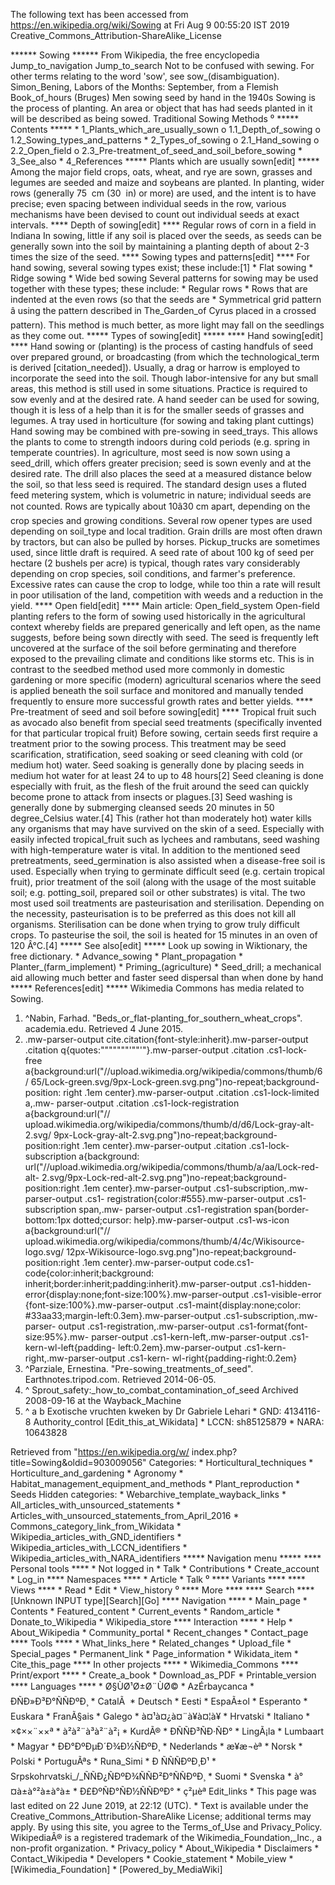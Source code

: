 The following text has been accessed from https://en.wikipedia.org/wiki/Sowing at Fri Aug 9 00:55:20 IST 2019
Creative_Commons_Attribution-ShareAlike_License





















****** Sowing ******
From Wikipedia, the free encyclopedia
Jump_to_navigation Jump_to_search
Not to be confused with sewing.
For other terms relating to the word 'sow', see sow_(disambiguation).
Simon_Bening, Labors of the Months: September, from a Flemish Book_of_hours
(Bruges)
Men sowing seed by hand in the 1940s
Sowing is the process of planting. An area or object that has had seeds planted
in it will be described as being sowed.
Traditional Sowing Methods
⁰
***** Contents *****
    * 1_Plants_which_are_usually_sown
          o 1.1_Depth_of_sowing
          o 1.2_Sowing_types_and_patterns
    * 2_Types_of_sowing
          o 2.1_Hand_sowing
          o 2.2_Open_field
          o 2.3_Pre-treatment_of_seed_and_soil_before_sowing
    * 3_See_also
    * 4_References
***** Plants which are usually sown[edit] *****
Among the major field crops, oats, wheat, and rye are sown, grasses and legumes
are seeded and maize and soybeans are planted. In planting, wider rows
(generally 75  cm (30  in) or more) are used, and the intent is to have
precise; even spacing between individual seeds in the row, various mechanisms
have been devised to count out individual seeds at exact intervals.
**** Depth of sowing[edit] ****
Regular rows of corn in a field in Indiana
In sowing, little if any soil is placed over the seeds, as seeds can be
generally sown into the soil by maintaining a planting depth of about 2-3 times
the size of the seed.
**** Sowing types and patterns[edit] ****
For hand sowing, several sowing types exist; these include:[1]
    * Flat sowing
    * Ridge sowing
    * Wide bed sowing
Several patterns for sowing may be used together with these types; these
include:
    * Regular rows
    * Rows that are indented at the even rows (so that the seeds are
    * Symmetrical grid pattern â using the pattern described in The_Garden_of
      Cyrus placed in a crossed pattern). This method is much better, as more
      light may fall on the seedlings as they come out.
***** Types of sowing[edit] *****
**** Hand sowing[edit] ****
Hand sowing or (planting) is the process of casting handfuls of seed over
prepared ground, or broadcasting (from which the technological_term is derived
[citation_needed]). Usually, a drag or harrow is employed to incorporate the
seed into the soil. Though labor-intensive for any but small areas, this method
is still used in some situations. Practice is required to sow evenly and at the
desired rate. A hand seeder can be used for sowing, though it is less of a help
than it is for the smaller seeds of grasses and legumes.
A tray used in horticulture (for sowing and taking plant cuttings)
Hand sowing may be combined with pre-sowing in seed_trays. This allows the
plants to come to strength indoors during cold periods (e.g. spring in
temperate countries).
In agriculture, most seed is now sown using a seed_drill, which offers greater
precision; seed is sown evenly and at the desired rate. The drill also places
the seed at a measured distance below the soil, so that less seed is required.
The standard design uses a fluted feed metering system, which is volumetric in
nature; individual seeds are not counted. Rows are typically about 10â30 cm
apart, depending on the crop species and growing conditions. Several row opener
types are used depending on soil_type and local tradition. Grain drills are
most often drawn by tractors, but can also be pulled by horses. Pickup_trucks
are sometimes used, since little draft is required.
A seed rate of about 100 kg of seed per hectare (2 bushels per acre) is
typical, though rates vary considerably depending on crop species, soil
conditions, and farmer's preference. Excessive rates can cause the crop to
lodge, while too thin a rate will result in poor utilisation of the land,
competition with weeds and a reduction in the yield.
**** Open field[edit] ****
Main article: Open_field_system
Open-field planting refers to the form of sowing used historically in the
agricultural context whereby fields are prepared generically and left open, as
the name suggests, before being sown directly with seed. The seed is frequently
left uncovered at the surface of the soil before germinating and therefore
exposed to the prevailing climate and conditions like storms etc. This is in
contrast to the seedbed method used more commonly in domestic gardening or more
specific (modern) agricultural scenarios where the seed is applied beneath the
soil surface and monitored and manually tended frequently to ensure more
successful growth rates and better yields.
**** Pre-treatment of seed and soil before sowing[edit] ****
Tropical fruit such as avocado also benefit from special seed treatments
(specifically invented for that particular tropical fruit)
Before sowing, certain seeds first require a treatment prior to the sowing
process. This treatment may be seed scarification, stratification, seed soaking
or seed cleaning with cold (or medium hot) water.
Seed soaking is generally done by placing seeds in medium hot water for at
least 24 to up to 48 hours[2] Seed cleaning is done especially with fruit, as
the flesh of the fruit around the seed can quickly become prone to attack from
insects or plagues.[3] Seed washing is generally done by submerging cleansed
seeds 20 minutes in 50 degree_Celsius water.[4] This (rather hot than
moderately hot) water kills any organisms that may have survived on the skin of
a seed. Especially with easily infected tropical_fruit such as lychees and
rambutans, seed washing with high-temperature water is vital.
In addition to the mentioned seed pretreatments, seed_germination is also
assisted when a disease-free soil is used. Especially when trying to germinate
difficult seed (e.g. certain tropical fruit), prior treatment of the soil
(along with the usage of the most suitable soil; e.g. potting_soil, prepared
soil or other substrates) is vital. The two most used soil treatments are
pasteurisation and sterilisation. Depending on the necessity, pasteurisation is
to be preferred as this does not kill all organisms. Sterilisation can be done
when trying to grow truly difficult crops. To pasteurise the soil, the soil is
heated for 15 minutes in an oven of 120 Â°C.[4]
***** See also[edit] *****
 Look up sowing in Wiktionary, the free dictionary.
    * Advance_sowing
    * Plant_propagation
    * Planter_(farm_implement)
    * Priming_(agriculture)
    * Seed_drill; a mechanical aid allowing much better and faster seed
      dispersal than when done by hand
***** References[edit] *****
 Wikimedia Commons has media related to Sowing.
   1. ^Nabin, Farhad. "Beds_or_flat-planting_for_southern_wheat_crops".
      academia.edu. Retrieved 4 June 2015.
   2. .mw-parser-output cite.citation{font-style:inherit}.mw-parser-output
      .citation q{quotes:"\"""\"""'""'"}.mw-parser-output .citation .cs1-lock-
      free a{background:url("//upload.wikimedia.org/wikipedia/commons/thumb/6/
      65/Lock-green.svg/9px-Lock-green.svg.png")no-repeat;background-position:
      right .1em center}.mw-parser-output .citation .cs1-lock-limited a,.mw-
      parser-output .citation .cs1-lock-registration a{background:url("//
      upload.wikimedia.org/wikipedia/commons/thumb/d/d6/Lock-gray-alt-2.svg/
      9px-Lock-gray-alt-2.svg.png")no-repeat;background-position:right .1em
      center}.mw-parser-output .citation .cs1-lock-subscription a{background:
      url("//upload.wikimedia.org/wikipedia/commons/thumb/a/aa/Lock-red-alt-
      2.svg/9px-Lock-red-alt-2.svg.png")no-repeat;background-position:right
      .1em center}.mw-parser-output .cs1-subscription,.mw-parser-output .cs1-
      registration{color:#555}.mw-parser-output .cs1-subscription span,.mw-
      parser-output .cs1-registration span{border-bottom:1px dotted;cursor:
      help}.mw-parser-output .cs1-ws-icon a{background:url("//
      upload.wikimedia.org/wikipedia/commons/thumb/4/4c/Wikisource-logo.svg/
      12px-Wikisource-logo.svg.png")no-repeat;background-position:right .1em
      center}.mw-parser-output code.cs1-code{color:inherit;background:
      inherit;border:inherit;padding:inherit}.mw-parser-output .cs1-hidden-
      error{display:none;font-size:100%}.mw-parser-output .cs1-visible-error
      {font-size:100%}.mw-parser-output .cs1-maint{display:none;color:
      #33aa33;margin-left:0.3em}.mw-parser-output .cs1-subscription,.mw-parser-
      output .cs1-registration,.mw-parser-output .cs1-format{font-size:95%}.mw-
      parser-output .cs1-kern-left,.mw-parser-output .cs1-kern-wl-left{padding-
      left:0.2em}.mw-parser-output .cs1-kern-right,.mw-parser-output .cs1-kern-
      wl-right{padding-right:0.2em}
   3. ^Parziale, Ernestina. "Pre-sowing_treatments_of_seed".
      Earthnotes.tripod.com. Retrieved 2014-06-05.
   4. ^ Sprout_safety:_how_to_combat_contamination_of_seed Archived 2008-09-16
      at the Wayback_Machine
   5. ^ a b Exotische vruchten kweken by Dr Gabriele Lehari
                                              * GND: 4134116-8
Authority_control [Edit_this_at_Wikidata]     * LCCN: sh85125879
                                              * NARA: 10643828

Retrieved from "https://en.wikipedia.org/w/
index.php?title=Sowing&oldid=903009056"
Categories:
    * Horticultural_techniques
    * Horticulture_and_gardening
    * Agronomy
    * Habitat_management_equipment_and_methods
    * Plant_reproduction
    * Seeds
Hidden categories:
    * Webarchive_template_wayback_links
    * All_articles_with_unsourced_statements
    * Articles_with_unsourced_statements_from_April_2016
    * Commons_category_link_from_Wikidata
    * Wikipedia_articles_with_GND_identifiers
    * Wikipedia_articles_with_LCCN_identifiers
    * Wikipedia_articles_with_NARA_identifiers
***** Navigation menu *****
**** Personal tools ****
    * Not logged in
    * Talk
    * Contributions
    * Create_account
    * Log_in
**** Namespaces ****
    * Article
    * Talk
⁰
**** Variants ****
**** Views ****
    * Read
    * Edit
    * View_history
⁰
**** More ****
**** Search ****
[Unknown INPUT type][Search][Go]
**** Navigation ****
    * Main_page
    * Contents
    * Featured_content
    * Current_events
    * Random_article
    * Donate_to_Wikipedia
    * Wikipedia_store
**** Interaction ****
    * Help
    * About_Wikipedia
    * Community_portal
    * Recent_changes
    * Contact_page
**** Tools ****
    * What_links_here
    * Related_changes
    * Upload_file
    * Special_pages
    * Permanent_link
    * Page_information
    * Wikidata_item
    * Cite_this_page
**** In other projects ****
    * Wikimedia_Commons
**** Print/export ****
    * Create_a_book
    * Download_as_PDF
    * Printable_version
**** Languages ****
    * Ø§ÙØ¹Ø±Ø¨ÙØ©
    * AzÉrbaycanca
    * ÐÑÐ»Ð³Ð°ÑÑÐºÐ¸
    * CatalÃ 
    * Deutsch
    * Eesti
    * EspaÃ±ol
    * Esperanto
    * Euskara
    * FranÃ§ais
    * Galego
    * à¤¹à¤¿à¤¨à¥à¤¦à¥
    * Hrvatski
    * Italiano
    * ×¢××¨××ª
    * à²à²¨à³à²¨à²¡
    * KurdÃ®
    * ÐÑÑÐ³ÑÐ·ÑÐ°
    * LingÃ¡la
    * Lumbaart
    * Magyar
    * ÐÐ°ÐºÐµÐ´Ð¾Ð½ÑÐºÐ¸
    * Nederlands
    * æ¥æ¬èª
    * Norsk
    * Polski
    * PortuguÃªs
    * Runa_Simi
    * Ð ÑÑÑÐºÐ¸Ð¹
    * Srpskohrvatski_/_ÑÑÐ¿ÑÐºÐ¾ÑÑÐ²Ð°ÑÑÐºÐ¸
    * Suomi
    * Svenska
    * à°¤à±à°²à±à°à±
    * Ð£ÐºÑÐ°ÑÐ½ÑÑÐºÐ°
    * ç²µèª
Edit_links
    * This page was last edited on 22 June 2019, at 22:12 (UTC).
    * Text is available under the Creative_Commons_Attribution-ShareAlike
      License; additional terms may apply. By using this site, you agree to the
      Terms_of_Use and Privacy_Policy. WikipediaÂ® is a registered trademark of
      the Wikimedia_Foundation,_Inc., a non-profit organization.
    * Privacy_policy
    * About_Wikipedia
    * Disclaimers
    * Contact_Wikipedia
    * Developers
    * Cookie_statement
    * Mobile_view
    * [Wikimedia_Foundation]
    * [Powered_by_MediaWiki]
